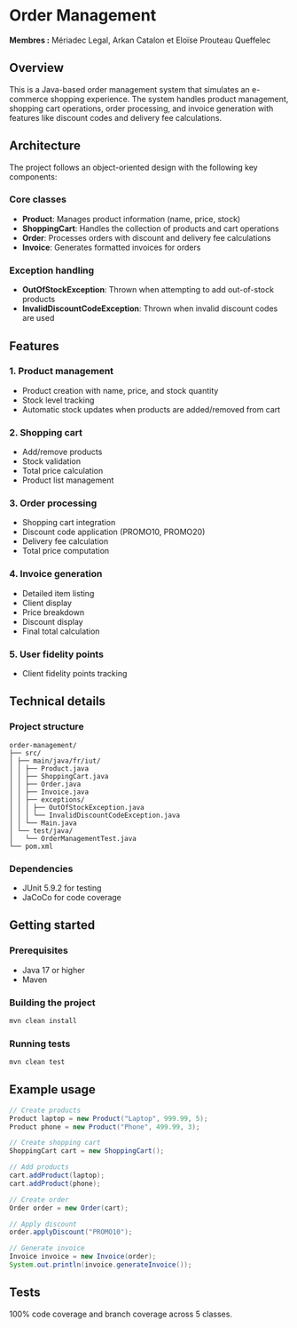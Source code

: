 # Order Management

**Membres :** Mériadec Legal, Arkan Catalon et Eloïse Prouteau Queffelec

## Overview
This is a Java-based order management system that simulates an e-commerce shopping experience. The system handles product management, shopping cart operations, order processing, and invoice generation with features like discount codes and delivery fee calculations.

## Architecture

The project follows an object-oriented design with the following key components:

### Core classes
- **Product**: Manages product information (name, price, stock)
- **ShoppingCart**: Handles the collection of products and cart operations
- **Order**: Processes orders with discount and delivery fee calculations
- **Invoice**: Generates formatted invoices for orders

### Exception handling
- **OutOfStockException**: Thrown when attempting to add out-of-stock products
- **InvalidDiscountCodeException**: Thrown when invalid discount codes are used

## Features

### 1. Product management
- Product creation with name, price, and stock quantity
- Stock level tracking
- Automatic stock updates when products are added/removed from cart

### 2. Shopping cart
- Add/remove products
- Stock validation
- Total price calculation
- Product list management

### 3. Order processing
- Shopping cart integration
- Discount code application (PROMO10, PROMO20)
- Delivery fee calculation
- Total price computation

### 4. Invoice generation
- Detailed item listing
- Client display
- Price breakdown
- Discount display
- Final total calculation

### 5. User fidelity points
- Client fidelity points tracking

## Technical details

### Project structure

```
order-management/
├── src/
│ ├── main/java/fr/iut/
│ │ ├── Product.java
│ │ ├── ShoppingCart.java
│ │ ├── Order.java
│ │ ├── Invoice.java
│ │ ├── exceptions/
│ │ │ ├── OutOfStockException.java
│ │ │ └── InvalidDiscountCodeException.java
│ │ └── Main.java
│ └── test/java/
│   └── OrderManagementTest.java
└── pom.xml
```

### Dependencies

- JUnit 5.9.2 for testing
- JaCoCo for code coverage

## Getting started

### Prerequisites

- Java 17 or higher
- Maven

### Building the project

```bash
mvn clean install
```

### Running tests

```bash
mvn clean test
```

## Example usage

```java
// Create products
Product laptop = new Product("Laptop", 999.99, 5);
Product phone = new Product("Phone", 499.99, 3);

// Create shopping cart
ShoppingCart cart = new ShoppingCart();

// Add products
cart.addProduct(laptop);
cart.addProduct(phone);

// Create order
Order order = new Order(cart);

// Apply discount
order.applyDiscount("PROMO10");

// Generate invoice
Invoice invoice = new Invoice(order);
System.out.println(invoice.generateInvoice());
```

## Tests

100% code coverage and branch coverage across 5 classes.
